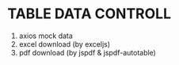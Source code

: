# TABLE DATA CONTROLL

1. axios mock data
2. excel download (by exceljs)
3. pdf download (by jspdf & jspdf-autotable)
